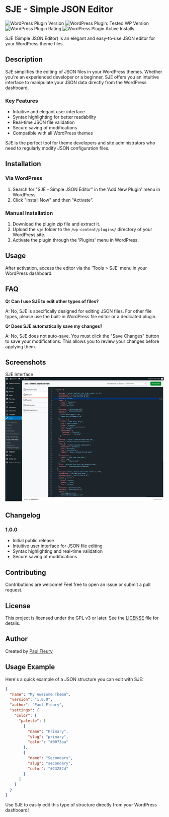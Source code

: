 # SJE - Simple JSON Editor

![WordPress Plugin Version](https://img.shields.io/wordpress/plugin/v/sje-simple-json-editor?style=flat-square)
![WordPress Plugin: Tested WP Version](https://img.shields.io/wordpress/plugin/tested/sje-simple-json-editor?style=flat-square)
![WordPress Plugin Rating](https://img.shields.io/wordpress/plugin/rating/sje-simple-json-editor?style=flat-square)
![WordPress Plugin Active Installs](https://img.shields.io/wordpress/plugin/installs/sje-simple-json-editor?style=flat-square)

SJE (Simple JSON Editor) is an elegant and easy-to-use JSON editor for your WordPress theme files.

## Description

SJE simplifies the editing of JSON files in your WordPress themes. Whether you're an experienced developer or a beginner, SJE offers you an intuitive interface to manipulate your JSON data directly from the WordPress dashboard.

### Key Features

- Intuitive and elegant user interface
- Syntax highlighting for better readability
- Real-time JSON file validation
- Secure saving of modifications
- Compatible with all WordPress themes

SJE is the perfect tool for theme developers and site administrators who need to regularly modify JSON configuration files.

## Installation

### Via WordPress

1. Search for "SJE - Simple JSON Editor" in the 'Add New Plugin' menu in WordPress.
2. Click "Install Now" and then "Activate".

### Manual Installation

1. Download the plugin zip file and extract it.
2. Upload the `sje` folder to the `/wp-content/plugins/` directory of your WordPress site.
3. Activate the plugin through the 'Plugins' menu in WordPress.

## Usage

After activation, access the editor via the 'Tools > SJE' menu in your WordPress dashboard.

## FAQ

**Q: Can I use SJE to edit other types of files?**

A: No, SJE is specifically designed for editing JSON files. For other file types, please use the built-in WordPress file editor or a dedicated plugin.

**Q: Does SJE automatically save my changes?**

A: No, SJE does not auto-save. You must click the "Save Changes" button to save your modifications. This allows you to review your changes before applying them.


## Screenshots

SJE Interface
![SJE Interface](assets/screenshot-1.png)

## Changelog

### 1.0.0
- Initial public release
- Intuitive user interface for JSON file editing
- Syntax highlighting and real-time validation
- Secure saving of modifications

## Contributing

Contributions are welcome! Feel free to open an issue or submit a pull request.

## License

This project is licensed under the GPL v3 or later. See the [LICENSE](https://www.gnu.org/licenses/gpl-3.0.html) file for details.

## Author

Created by [Paul Fleury](https://paulfleury.fr)

## Usage Example

Here's a quick example of a JSON structure you can edit with SJE:

```json
{
  "name": "My Awesome Theme",
  "version": "1.0.0",
  "author": "Paul Fleury",
  "settings": {
    "color": {
      "palette": [
        {
          "name": "Primary",
          "slug": "primary",
          "color": "#0073aa"
        },
        {
          "name": "Secondary",
          "slug": "secondary",
          "color": "#23282d"
        }
      ]
    }
  }
}
```

Use SJE to easily edit this type of structure directly from your WordPress dashboard!